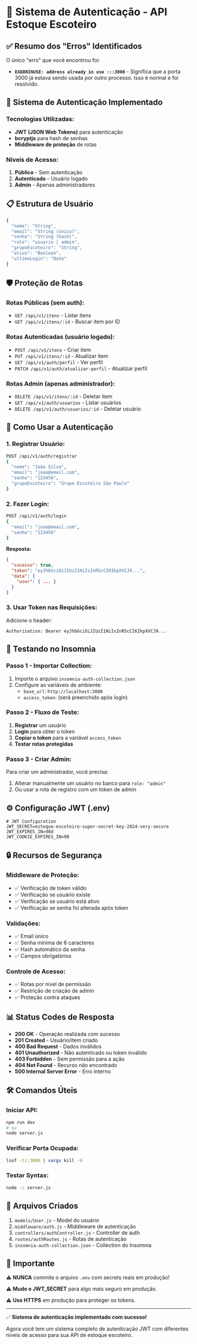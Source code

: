 # 🔐 Sistema de Autenticação - API Estoque Escoteiro

## ✅ **Resumo dos "Erros" Identificados**

O único "erro" que você encontrou foi:
- **`EADDRINUSE: address already in use :::3000`** - Significa que a porta 3000 já estava sendo usada por outro processo. Isso é normal e foi resolvido.

## 🚀 **Sistema de Autenticação Implementado**

### **Tecnologias Utilizadas:**
- **JWT (JSON Web Tokens)** para autenticação
- **bcryptjs** para hash de senhas
- **Middleware de proteção** de rotas

### **Níveis de Acesso:**
1. **Público** - Sem autenticação
2. **Autenticado** - Usuário logado
3. **Admin** - Apenas administradores

## 📋 **Estrutura de Usuário**

```javascript
{
  "nome": "String",
  "email": "String (único)",
  "senha": "String (hash)",
  "role": "usuario | admin",
  "grupoEscoteiro": "String",
  "ativo": "Boolean",
  "ultimoLogin": "Date"
}
```

## 🛡️ **Proteção de Rotas**

### **Rotas Públicas (sem auth):**
- `GET /api/v1/itens` - Listar itens
- `GET /api/v1/itens/:id` - Buscar item por ID

### **Rotas Autenticadas (usuário logado):**
- `POST /api/v1/itens` - Criar item
- `PUT /api/v1/itens/:id` - Atualizar item
- `GET /api/v1/auth/perfil` - Ver perfil
- `PATCH /api/v1/auth/atualizar-perfil` - Atualizar perfil

### **Rotas Admin (apenas administrador):**
- `DELETE /api/v1/itens/:id` - Deletar item
- `GET /api/v1/auth/usuarios` - Listar usuários
- `DELETE /api/v1/auth/usuarios/:id` - Deletar usuário

## 🔑 **Como Usar a Autenticação**

### **1. Registrar Usuário:**
```bash
POST /api/v1/auth/registrar
{
  "nome": "João Silva",
  "email": "joao@email.com",
  "senha": "123456",
  "grupoEscoteiro": "Grupo Escoteiro São Paulo"
}
```

### **2. Fazer Login:**
```bash
POST /api/v1/auth/login
{
  "email": "joao@email.com",
  "senha": "123456"
}
```

**Resposta:**
```json
{
  "sucesso": true,
  "token": "eyJhbGciOiJIUzI1NiIsInR5cCI6IkpXVCJ9...",
  "data": {
    "user": { ... }
  }
}
```

### **3. Usar Token nas Requisições:**
Adicione o header:
```
Authorization: Bearer eyJhbGciOiJIUzI1NiIsInR5cCI6IkpXVCJ9...
```

## 🧪 **Testando no Insomnia**

### **Passo 1 - Importar Collection:**
1. Importe o arquivo `insomnia-auth-collection.json`
2. Configure as variáveis de ambiente:
   - `base_url`: `http://localhost:3000`
   - `access_token`: (será preenchido após login)

### **Passo 2 - Fluxo de Teste:**
1. **Registrar** um usuário
2. **Login** para obter o token
3. **Copiar o token** para a variável `access_token`
4. **Testar rotas protegidas**

### **Passo 3 - Criar Admin:**
Para criar um administrador, você precisa:
1. Alterar manualmente um usuário no banco para `role: "admin"`
2. Ou usar a rota de registro com um token de admin

## ⚙️ **Configuração JWT (.env)**

```env
# JWT Configuration
JWT_SECRET=estoque-escoteiro-super-secret-key-2024-very-secure
JWT_EXPIRES_IN=90d
JWT_COOKIE_EXPIRES_IN=90
```

## 🔒 **Recursos de Segurança**

### **Middleware de Proteção:**
- ✅ Verificação de token válido
- ✅ Verificação se usuário existe
- ✅ Verificação se usuário está ativo
- ✅ Verificação se senha foi alterada após token

### **Validações:**
- ✅ Email único
- ✅ Senha mínima de 6 caracteres
- ✅ Hash automático da senha
- ✅ Campos obrigatórios

### **Controle de Acesso:**
- ✅ Rotas por nível de permissão
- ✅ Restrição de criação de admin
- ✅ Proteção contra ataques

## 📊 **Status Codes de Resposta**

- **200 OK** - Operação realizada com sucesso
- **201 Created** - Usuário/item criado
- **400 Bad Request** - Dados inválidos
- **401 Unauthorized** - Não autenticado ou token inválido
- **403 Forbidden** - Sem permissão para a ação
- **404 Not Found** - Recurso não encontrado
- **500 Internal Server Error** - Erro interno

## 🛠️ **Comandos Úteis**

### **Iniciar API:**
```bash
npm run dev
# ou
node server.js
```

### **Verificar Porta Ocupada:**
```bash
lsof -ti:3000 | xargs kill -9
```

### **Testar Syntax:**
```bash
node -c server.js
```

## 📁 **Arquivos Criados**

1. `models/User.js` - Model do usuário
2. `middleware/auth.js` - Middleware de autenticação
3. `controllers/authController.js` - Controller de auth
4. `routes/authRoutes.js` - Rotas de autenticação
5. `insomnia-auth-collection.json` - Collection do Insomnia

## 🚨 **Importante**

⚠️ **NUNCA** commite o arquivo `.env` com secrets reais em produção!

⚠️ **Mude o JWT_SECRET** para algo mais seguro em produção.

⚠️ **Use HTTPS** em produção para proteger os tokens.

---

✅ **Sistema de autenticação implementado com sucesso!**

Agora você tem um sistema completo de autenticação JWT com diferentes níveis de acesso para sua API de estoque escoteiro.